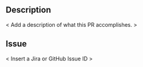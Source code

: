 Description
-----------
< Add a description of what this PR accomplishes. >

Issue
-----
< Insert a Jira or GitHub Issue ID >
